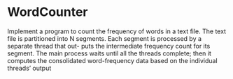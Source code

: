 # WordCounter
Implement a program to count the frequency of words in a text file. The text file is partitioned into N segments. Each segment is processed by a separate thread that out- puts the intermediate frequency count for its segment. The main process waits until all the threads complete; then it computes the consolidated word-frequency data based on the individual threads’ output
